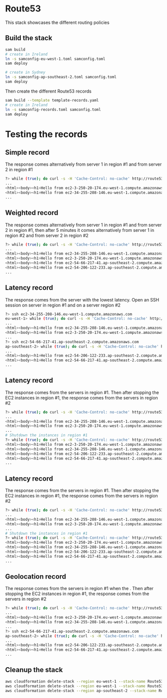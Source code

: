 # Route53

This stack showcases the different routing policies

## Build the stack

```bash
sam build
# create in Ireland
ln -s samconfig-eu-west-1.toml samconfig.toml
sam deploy 

# create in Sydney
ln -s samconfig-ap-southeast-2.toml samconfig.toml
sam deploy
```

Then create the different Route53 records

```bash
sam build --template template-records.yaml
# create in Ireland
ln -s samconfig-records.toml samconfig.toml
sam deploy 
```

# Testing the records


## Simple record

The response comes alternatively from server 1 in region #1 and from server 2 in region #1

```bash
?> while (true); do curl -s -H 'Cache-Control: no-cache' http://route53-simple.afbaws.com/ ; sleep 1; done
...
<html><body><h1>Hello from ec2-3-250-20-174.eu-west-1.compute.amazonaws.com</h1></body></html>
<html><body><h1>Hello from ec2-34-255-208-146.eu-west-1.compute.amazonaws.com</h1></body></html>
...
```

## Weighted record

The response comes alternatively from server 1 in region #1 and from server 2 in region #1, then after 5 minutes it comes alternatively from server 1 in region #2 and from server 2 in region #2

```bash
?> while (true); do curl -s -H 'Cache-Control: no-cache' http://route53-weighted.afbaws.com/ ; sleep 1; done
...
<html><body><h1>Hello from ec2-34-255-208-146.eu-west-1.compute.amazonaws.com</h1></body></html>
<html><body><h1>Hello from ec2-3-250-20-174.eu-west-1.compute.amazonaws.com</h1></body></html>
<html><body><h1>Hello from ec2-54-66-217-41.ap-southeast-2.compute.amazonaws.com</h1></body></html>
<html><body><h1>Hello from ec2-54-206-122-233.ap-southeast-2.compute.amazonaws.com</h1></body></html>
...
```

## Latency record

The response comes from the server with the lowest latency. Open an SSH session on server in region #1 and on a server region #2

```bash
?> ssh ec2-34-255-208-146.eu-west-1.compute.amazonaws.com
eu-west-1> while (true); do curl -s -H 'Cache-Control: no-cache' http://route53-latency.afbaws.com/ ; sleep 1; done
...
<html><body><h1>Hello from ec2-34-255-208-146.eu-west-1.compute.amazonaws.com</h1></body></html>
<html><body><h1>Hello from ec2-3-250-20-174.eu-west-1.compute.amazonaws.com</h1></body></html>
...
?> ssh ec2-54-66-217-41.ap-southeast-2.compute.amazonaws.com
ap-southeast-2> while (true); do curl -s -H 'Cache-Control: no-cache' http://route53-latency.afbaws.com/ ; sleep 1; done
...
<html><body><h1>Hello from ec2-54-206-122-233.ap-southeast-2.compute.amazonaws.com</h1></body></html>
<html><body><h1>Hello from ec2-54-66-217-41.ap-southeast-2.compute.amazonaws.com</h1></body></html>
...
```

## Latency record

The response comes from the servers in region #1. Then after stopping the EC2 instances in region #1, the response comes from the servers in region #2

```bash
?> while (true); do curl -s -H 'Cache-Control: no-cache' http://route53-failover.afbaws.com/ ; sleep 1; done
...
<html><body><h1>Hello from ec2-34-255-208-146.eu-west-1.compute.amazonaws.com</h1></body></html>
<html><body><h1>Hello from ec2-3-250-20-174.eu-west-1.compute.amazonaws.com</h1></body></html>
...
# Shutdown the instances in region #1 
?> while (true); do curl -s -H 'Cache-Control: no-cache' http://route53-failover.afbaws.com/ ; sleep 1; done
<html><body><h1>Hello from ec2-3-250-20-174.eu-west-1.compute.amazonaws.com</h1></body></html>
<html><body><h1>Hello from ec2-34-255-208-146.eu-west-1.compute.amazonaws.com</h1></body></html>
<html><body><h1>Hello from ec2-54-206-122-233.ap-southeast-2.compute.amazonaws.com</h1></body></html>
<html><body><h1>Hello from ec2-54-66-217-41.ap-southeast-2.compute.amazonaws.com</h1></body></html>
...
```

## Latency record

The response comes from the servers in region #1. Then after stopping the EC2 instances in region #1, the response comes from the servers in region #2

```bash
?> while (true); do curl -s -H 'Cache-Control: no-cache' http://route53-failover.afbaws.com/ ; sleep 1; done
...
<html><body><h1>Hello from ec2-34-255-208-146.eu-west-1.compute.amazonaws.com</h1></body></html>
<html><body><h1>Hello from ec2-3-250-20-174.eu-west-1.compute.amazonaws.com</h1></body></html>
...
# Shutdown the instances in region #1 
?> while (true); do curl -s -H 'Cache-Control: no-cache' http://route53-failover.afbaws.com/ ; sleep 1; done
<html><body><h1>Hello from ec2-3-250-20-174.eu-west-1.compute.amazonaws.com</h1></body></html>
<html><body><h1>Hello from ec2-34-255-208-146.eu-west-1.compute.amazonaws.com</h1></body></html>
<html><body><h1>Hello from ec2-54-206-122-233.ap-southeast-2.compute.amazonaws.com</h1></body></html>
<html><body><h1>Hello from ec2-54-66-217-41.ap-southeast-2.compute.amazonaws.com</h1></body></html>
...
```

## Geolocation record

The response comes from the servers in region #1 when the . Then after stopping the EC2 instances in region #1, the response comes from the servers in region #2

```bash
?> while (true); do curl -s -H 'Cache-Control: no-cache' http://route53-geolocation.afbaws.com/ ; sleep 1; done
...
<html><body><h1>Hello from ec2-3-250-20-174.eu-west-1.compute.amazonaws.com</h1></body></html>
<html><body><h1>Hello from ec2-34-255-208-146.eu-west-1.compute.amazonaws.com</h1></body></html>
...
?> ssh ec2-54-66-217-41.ap-southeast-2.compute.amazonaws.com
ap-southeast-2> while (true); do curl -s -H 'Cache-Control: no-cache' http://route53-geolocation.afbaws.com/ ; sleep 1; done
...
<html><body><h1>Hello from ec2-54-206-122-233.ap-southeast-2.compute.amazonaws.com</h1></body></html>
<html><body><h1>Hello from ec2-54-66-217-41.ap-southeast-2.compute.amazonaws.com</h1></body></html>
...
```


## Cleanup the stack

```bash
aws cloudformation delete-stack --region eu-west-1 --stack-name Route53Records
aws cloudformation delete-stack --region eu-west-1 --stack-name Route53
aws cloudformation delete-stack --region ap-southeast-2 --stack-name Route53
```
